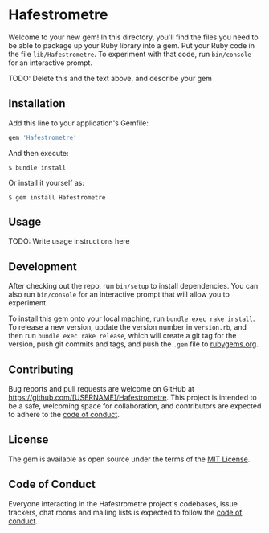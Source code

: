 # Hafestrometre

Welcome to your new gem! In this directory, you'll find the files you need to be able to package up your Ruby library into a gem. Put your Ruby code in the file `lib/Hafestrometre`. To experiment with that code, run `bin/console` for an interactive prompt.

TODO: Delete this and the text above, and describe your gem

## Installation

Add this line to your application's Gemfile:

```ruby
gem 'Hafestrometre'
```

And then execute:

    $ bundle install

Or install it yourself as:

    $ gem install Hafestrometre

## Usage

TODO: Write usage instructions here

## Development

After checking out the repo, run `bin/setup` to install dependencies. You can also run `bin/console` for an interactive prompt that will allow you to experiment.

To install this gem onto your local machine, run `bundle exec rake install`. To release a new version, update the version number in `version.rb`, and then run `bundle exec rake release`, which will create a git tag for the version, push git commits and tags, and push the `.gem` file to [rubygems.org](https://rubygems.org).

## Contributing

Bug reports and pull requests are welcome on GitHub at https://github.com/[USERNAME]/Hafestrometre. This project is intended to be a safe, welcoming space for collaboration, and contributors are expected to adhere to the [code of conduct](https://github.com/[USERNAME]/Hafestrometre/blob/master/CODE_OF_CONDUCT.md).


## License

The gem is available as open source under the terms of the [MIT License](https://opensource.org/licenses/MIT).

## Code of Conduct

Everyone interacting in the Hafestrometre project's codebases, issue trackers, chat rooms and mailing lists is expected to follow the [code of conduct](https://github.com/[USERNAME]/Hafestrometre/blob/master/CODE_OF_CONDUCT.md).
